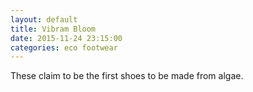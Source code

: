 ```yaml
---
layout: default
title: Vibram Bloom
date: 2015-11-24 23:15:00
categories: eco footwear
---
```


These claim to be the first shoes to be made from algae.